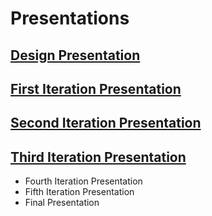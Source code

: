 # Presentations

## **[Design Presentation](DesignDay.pdf)**
## **[First Iteration Presentation](IterationDay_1.pdf)**
## **[Second Iteration Presentation](IterationDay_2.pdf)**
## **[Third Iteration Presentation](IterationDay_3.pdf)**
- Fourth Iteration Presentation
- Fifth Iteration Presentation
- Final Presentation
